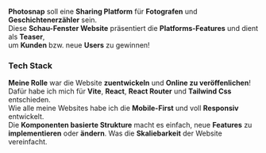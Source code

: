 **Photosnap** soll eine **Sharing Platform** für **Fotografen** und **Geschichtenerzähler** sein.  
Diese **Schau-Fenster Website** präsentiert die **Platforms-Features** und dient als **Teaser**,  
um **Kunden** bzw. neue **Users** zu gewinnen!

### Tech Stack

**Meine Rolle** war die Website **zuentwickeln** und **Online zu veröffenlichen**!  
Dafür habe ich mich für **Vite**, **React**, **React Router** und **Tailwind Css** entschieden.  
Wie alle meine Websites habe ich die **Mobile-First** und voll **Responsiv** entwickelt.  
Die **Komponenten basierte Strukture** macht es einfach, neue **Features** zu **implementieren** oder **ändern**. Was die **Skaliebarkeit** der Website vereinfacht.
